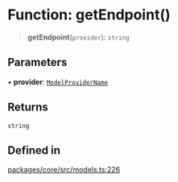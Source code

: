 # Function: getEndpoint()

> **getEndpoint**(`provider`): `string`

## Parameters

• **provider**: [`ModelProviderName`](../enumerations/ModelProviderName.md)

## Returns

`string`

## Defined in

[packages/core/src/models.ts:226](https://github.com/okcashpro/okai/blob/7fcf54e7fb2ba027d110afcc319c0b01b3f181dc/packages/core/src/models.ts#L226)
